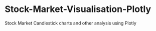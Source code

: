 # Stock-Market-Visualisation-Plotly
Stock Market Candlestick charts and other analysis using Plotly 
